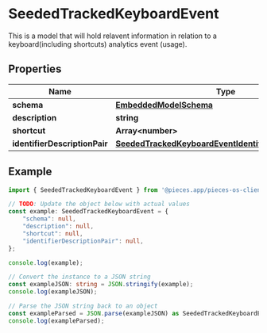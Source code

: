
# SeededTrackedKeyboardEvent

This is a model that will hold relavent information in relation to a keyboard(including shortcuts) analytics event (usage).

## Properties

Name | Type
------------ | -------------
**schema** | [**EmbeddedModelSchema**](EmbeddedModelSchema)
**description** | **string**
**shortcut** | **Array&lt;number&gt;**
**identifierDescriptionPair** | [**SeededTrackedKeyboardEventIdentifierDescriptionPairs**](SeededTrackedKeyboardEventIdentifierDescriptionPairs)

## Example

```typescript
import { SeededTrackedKeyboardEvent } from '@pieces.app/pieces-os-client';

// TODO: Update the object below with actual values
const example: SeededTrackedKeyboardEvent = {
    "schema": null,
    "description": null,
    "shortcut": null,
    "identifierDescriptionPair": null,
};

console.log(example);

// Convert the instance to a JSON string
const exampleJSON: string = JSON.stringify(example);
console.log(exampleJSON);

// Parse the JSON string back to an object
const exampleParsed = JSON.parse(exampleJSON) as SeededTrackedKeyboardEvent;
console.log(exampleParsed);
```


